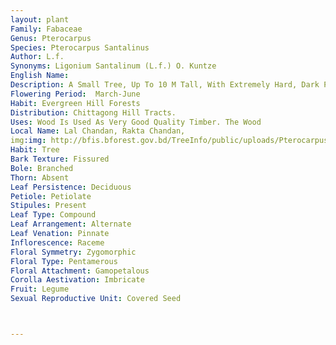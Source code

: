 ```yaml
---
layout: plant
Family: Fabaceae
Genus: Pterocarpus
Species: Pterocarpus Santalinus
Author: L.f.
Synonyms: Ligonium Santalinum (L.f.) O. Kuntze 
English Name: 
Description: A Small Tree, Up To 10 M Tall, With Extremely Hard, Dark Purple Heart Wood. Leaflets 3-5, Broadly-elliptic, Obtuse, Slightly Emarginate, Clothed With Obscure Adpressed Grey Hairs Beneath. Raceme Short And Copious, Pedicels Shorter. Flowers Few. Calyx 5 Mm Long, Teeth Deltoid, Minute. Fruit A Pod, Oblique, Silky, Narrowed Into A Short Stalk.
Flowering Period:  March-June
Habit: Evergreen Hill Forests
Distribution: Chittagong Hill Tracts.
Uses: Wood Is Used As Very Good Quality Timber. The Wood
Local Name: Lal Chandan, Rakta Chandan, 
img:img: http://bfis.bforest.gov.bd/TreeInfo/public/uploads/Pterocarpus_santalinus.jpg
Habit: Tree
Bark Texture: Fissured
Bole: Branched
Thorn: Absent
Leaf Persistence: Deciduous
Petiole: Petiolate
Stipules: Present
Leaf Type: Compound
Leaf Arrangement: Alternate
Leaf Venation: Pinnate
Inflorescence: Raceme
Floral Symmetry: Zygomorphic
Floral Type: Pentamerous
Floral Attachment: Gamopetalous
Corolla Aestivation: Imbricate
Fruit: Legume
Sexual Reproductive Unit: Covered Seed



---
```


